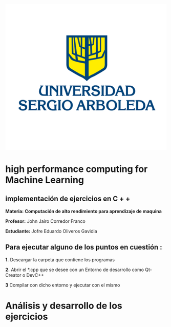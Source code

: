 
![USA](https://github.com/JGavidia403/high-performance-computing/blob/main/imagenes/U%20Sergio.png)

# high performance computing for Machine Learning

## implementación de ejercicios en C + +

**Materia:** **Computación de alto rendimiento para aprendizaje de maquina**

 **Profesor:** John Jairo Corredor Franco
 
 **Estudiante:** Jofre Eduardo Oliveros Gavidia
 
 ## Para ejecutar alguno de los puntos en cuestión :
 
 **1.** Descargar la carpeta que contiene los programas 
 
 **2.** Abrir el *.cpp que se desee con un Entorno de desarrollo como Qt-Creator o DevC++
 
 **3** Compilar con dicho entorno y ejecutar con el mismo 
 
 # Análisis y desarrollo de los ejercicios 
